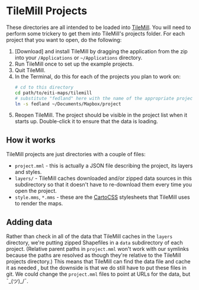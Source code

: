 # TileMill Projects
These directories are all intended to be loaded into [TileMill]. You will need
to perform some trickery to get them into TileMill's projects folder. For each
project that you want to open, do the following:

1. [Download] and install TileMill by dragging the application from the zip
   into your `/Applications` or `~/Applications` directory.
2. Run TileMill once to set up the example projects.
3. Quit TileMill.
4. In the Terminal, do this for each of the projects you plan to work on:
    ```sh
    # cd to this directory
    cd path/to/eiti-maps/tilemill
    # substitute "fedland" here with the name of the appropriate project directory
    ln -s fedland ~/Documents/Mapbox/project
    ```
5. Reopen TileMill. The project should be visible in the project list when it
   starts up. Double-click it to ensure that the data is loading.

## How it works
TileMill projects are just directories with a couple of files:

- `project.mml` - this is actually a JSON file describing the project, its
  layers and styles.
- `layers/` - TileMill caches downloaded and/or zipped data sources in this
  subdirectory so that it doesn't have to re-download them every time you open
  the project.
- `style.mms`, `*.mms` - these are the [CartoCSS] stylesheets that TileMill
  uses to render the maps.

## Adding data
Rather than check in all of the data that TileMill caches in the `layers`
directory, we're putting zipped Shapefiles in a `data` subdirectory of each
project. (Relative parent paths in `project.mml` won't work with our symlinks
because the paths are resolved as though they're relative to the TileMill
projects directory.) This means that TileMill can find the data file and cache
it as needed , but the downside is that we do still have to put these files in
git. We could change the `project.mml` files to point at URLs for the data, but
¯\_(ツ)_/¯.

[TileMill]: https://www.mapbox.com/tilemill/
[CartoCSS]: https://www.mapbox.com/tilemill/docs/manual/carto/

